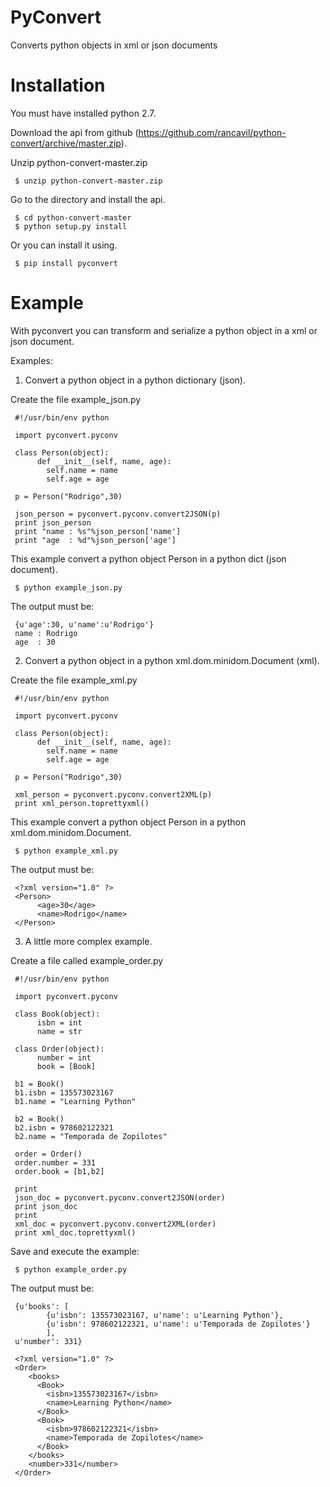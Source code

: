 PyConvert
=========

Converts python objects in xml or json documents

Installation
============

You must have installed python 2.7.

Download the api from github (https://github.com/rancavil/python-convert/archive/master.zip).

Unzip python-convert-master.zip

     $ unzip python-convert-master.zip

Go to the directory and install the api.

     $ cd python-convert-master
     $ python setup.py install

Or you can install it using.

     $ pip install pyconvert

Example
=======

With pyconvert you can transform and serialize a python object in a xml or json document.

Examples:

1. Convert a python object in a python dictionary (json).

Create the file example_json.py

     #!/usr/bin/env python

     import pyconvert.pyconv

     class Person(object):
          def __init__(self, name, age):
          	self.name = name
          	self.age = age

     p = Person("Rodrigo",30)

     json_person = pyconvert.pyconv.convert2JSON(p)
     print json_person
     print "name : %s"%json_person['name']
     print "age  : %d"%json_person['age']

This example convert a python object Person in a python dict (json document).

     $ python example_json.py

The output must be:

     {u'age':30, u'name':u'Rodrigo'}
     name : Rodrigo
     age  : 30

2. Convert a python object in a python xml.dom.minidom.Document (xml).

Create the file example_xml.py

     #!/usr/bin/env python

     import pyconvert.pyconv

     class Person(object):
          def __init__(self, name, age):
          	self.name = name
          	self.age = age

     p = Person("Rodrigo",30)

     xml_person = pyconvert.pyconv.convert2XML(p)
     print xml_person.toprettyxml()

This example convert a python object Person in a python xml.dom.minidom.Document.

     $ python example_xml.py

The output must be:

     <?xml version="1.0" ?>
     <Person>
          <age>30</age>
          <name>Rodrigo</name>
     </Person>

3. A little more complex example.

Create a file called example_order.py

     #!/usr/bin/env python
     
     import pyconvert.pyconv
     
     class Book(object):
          isbn = int
          name = str

     class Order(object):
          number = int
          book = [Book]
     
     b1 = Book()
     b1.isbn = 135573023167
     b1.name = "Learning Python"
     
     b2 = Book()
     b2.isbn = 978602122321
     b2.name = "Temporada de Zopilotes"

     order = Order()
     order.number = 331
     order.book = [b1,b2]

     print
     json_doc = pyconvert.pyconv.convert2JSON(order)
     print json_doc
     print
     xml_doc = pyconvert.pyconv.convert2XML(order)
     print xml_doc.toprettyxml()

Save and execute the example:

     $ python example_order.py

The output must be:

     {u'books': [
     		{u'isbn': 135573023167, u'name': u'Learning Python'}, 
     		{u'isbn': 978602122321, u'name': u'Temporada de Zopilotes'}
     		], 
     u'number': 331}

     <?xml version="1.0" ?>
     <Order>
	    <books>
		  <Book>
			<isbn>135573023167</isbn>
			<name>Learning Python</name>
		  </Book>
		  <Book>
			<isbn>978602122321</isbn>
			<name>Temporada de Zopilotes</name>
		  </Book>
	    </books>
        <number>331</number>
     </Order>
